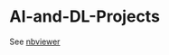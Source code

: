 # AI-and-DL-Projects

See [nbviewer](https://nbviewer.jupyter.org/github/anmarphy/AI-and-DL-Projects/blob/master/Part_I.ipynb)

